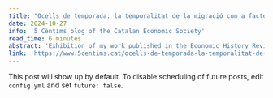 ```yaml
---
title: "Ocells de temporada: la temporalitat de la migració com a factor en la inserció social i econòmica dels migrants"
date: 2024-10-27
info: '5 Cèntims blog of the Catalan Economic Society'
read_time: 6 minutes
abstract: 'Exhibition of my work published in the Economic History Review and Cliometrica derived from my doctoral thesis on the blog of the Catalan Society of Economics.'
link: 'https://www.5centims.cat/ocells-de-temporada-la-temporalitat-de-la-migracio-com-a-factor-en-la-insercio-social-i-economica-dels-migrants/'
---
```


This post will show up by default. To disable scheduling of future posts, edit `config.yml` and set `future: false`. 
